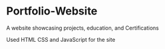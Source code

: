 # Portfolio-Website
A website showcasing projects, education, and Certifications 

Used HTML CSS and JavaScript for the site
